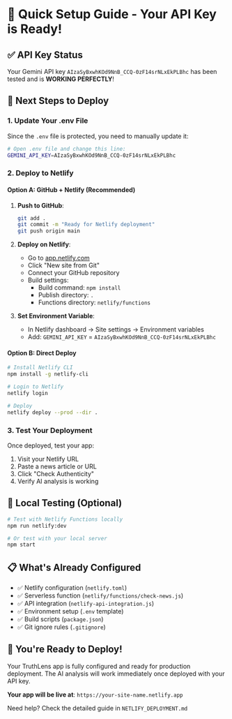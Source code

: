 # 🚀 Quick Setup Guide - Your API Key is Ready!

## ✅ API Key Status

Your Gemini API key `AIzaSyBxwhKOd9NnB_CCQ-0zF14srNLxEkPLBhc` has been tested and is **WORKING PERFECTLY**!

## 🎯 Next Steps to Deploy

### 1. Update Your .env File

Since the `.env` file is protected, you need to manually update it:

```bash
# Open .env file and change this line:
GEMINI_API_KEY=AIzaSyBxwhKOd9NnB_CCQ-0zF14srNLxEkPLBhc
```

### 2. Deploy to Netlify

#### Option A: GitHub + Netlify (Recommended)

1. **Push to GitHub**:

   ```bash
   git add .
   git commit -m "Ready for Netlify deployment"
   git push origin main
   ```

2. **Deploy on Netlify**:

   - Go to [app.netlify.com](https://app.netlify.com)
   - Click "New site from Git"
   - Connect your GitHub repository
   - Build settings:
     - Build command: `npm install`
     - Publish directory: `.`
     - Functions directory: `netlify/functions`

3. **Set Environment Variable**:
   - In Netlify dashboard → Site settings → Environment variables
   - Add: `GEMINI_API_KEY` = `AIzaSyBxwhKOd9NnB_CCQ-0zF14srNLxEkPLBhc`

#### Option B: Direct Deploy

```bash
# Install Netlify CLI
npm install -g netlify-cli

# Login to Netlify
netlify login

# Deploy
netlify deploy --prod --dir .
```

### 3. Test Your Deployment

Once deployed, test your app:

1. Visit your Netlify URL
2. Paste a news article or URL
3. Click "Check Authenticity"
4. Verify AI analysis is working

## 🔧 Local Testing (Optional)

```bash
# Test with Netlify Functions locally
npm run netlify:dev

# Or test with your local server
npm start
```

## 📋 What's Already Configured

- ✅ Netlify configuration (`netlify.toml`)
- ✅ Serverless function (`netlify/functions/check-news.js`)
- ✅ API integration (`netlify-api-integration.js`)
- ✅ Environment setup (`.env` template)
- ✅ Build scripts (`package.json`)
- ✅ Git ignore rules (`.gitignore`)

## 🎉 You're Ready to Deploy!

Your TruthLens app is fully configured and ready for production deployment. The AI analysis will work immediately once deployed with your API key.

**Your app will be live at**: `https://your-site-name.netlify.app`

Need help? Check the detailed guide in `NETLIFY_DEPLOYMENT.md`
